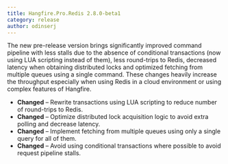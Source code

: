 ```yaml
---
title: Hangfire.Pro.Redis 2.8.0-beta1
category: release
author: odinserj
---
```


The new pre-release version brings significantly improved command pipeline with less stalls due to the absence of conditional transactions (now using LUA scripting instead of them), less round-trips to Redis, decreased latency when obtaining distributed locks and optimized fetching from multiple queues using a single command. These changes heavily increase the throughput especially when using Redis in a cloud environment or using complex features of Hangfire.

* **Changed** – Rewrite transactions using LUA scripting to reduce number of round-trips to Redis.
* **Changed** – Optimize distributed lock acquisition logic to avoid extra polling and decrease latency.
* **Changed** – Implement fetching from multiple queues using only a single query for all of them.
* **Changed** – Avoid using conditional transactions where possible to avoid request pipeline stalls.
